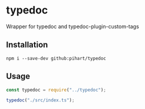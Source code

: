 # typedoc

Wrapper for typedoc and typedoc-plugin-custom-tags

## Installation

```shell
npm i --save-dev github:pihart/typedoc
```

## Usage

```js
const typedoc = require("../typedoc");

typedoc("./src/index.ts");
```
